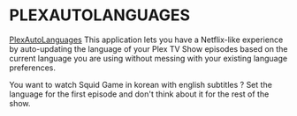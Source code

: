 # PLEXAUTOLANGUAGES

[PlexAutoLanguages](https://github.com/RemiRigal/Plex-Auto-Languages) This application lets you have a Netflix-like experience by auto-updating the language of your Plex TV Show episodes based on the current language you are using without messing with your existing language preferences.

You want to watch Squid Game in korean with english subtitles ?
Set the language for the first episode and don't think about it for the rest of the show.